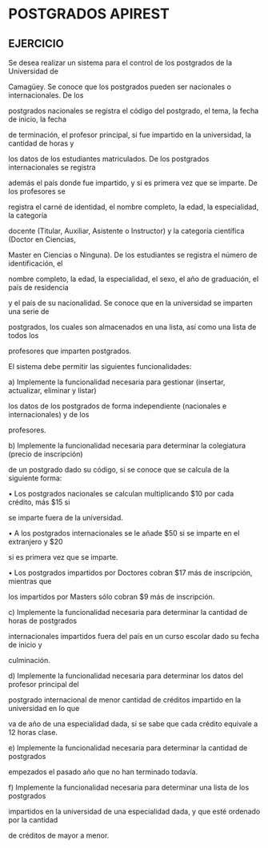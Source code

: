 # POSTGRADOS APIREST

## EJERCICIO

Se desea realizar un sistema para el control de los postgrados de la Universidad de

Camagüey. Se conoce que los postgrados pueden ser nacionales o internacionales. De los

postgrados nacionales se registra el código del postgrado, el tema, la fecha de inicio, la fecha

de terminación, el profesor principal, si fue impartido en la universidad, la cantidad de horas y

los datos de los estudiantes matriculados. De los postgrados internacionales se registra

además el país donde fue impartido, y si es primera vez que se imparte. De los profesores se

registra el carné de identidad, el nombre completo, la edad, la especialidad, la categoría

docente (Titular, Auxiliar, Asistente o Instructor) y la categoría científica (Doctor en Ciencias,

Master en Ciencias o Ninguna). De los estudiantes se registra el número de identificación, el

nombre completo, la edad, la especialidad, el sexo, el año de graduación, el país de residencia

y el país de su nacionalidad. Se conoce que en la universidad se imparten una serie de

postgrados, los cuales son almacenados en una lista, así como una lista de todos los

profesores que imparten postgrados.

El sistema debe permitir las siguientes funcionalidades:

a) Implemente la funcionalidad necesaria para gestionar (insertar, actualizar, eliminar y listar)

los datos de los postgrados de forma independiente (nacionales e internacionales) y de los

profesores.

b) Implemente la funcionalidad necesaria para determinar la colegiatura (precio de inscripción)

de un postgrado dado su código, si se conoce que se calcula de la siguiente forma:

• Los postgrados nacionales se calculan multiplicando $10 por cada crédito, más $15 si

se imparte fuera de la universidad.

• A los postgrados internacionales se le añade $50 si se imparte en el extranjero y $20

si es primera vez que se imparte.

• Los postgrados impartidos por Doctores cobran $17 más de inscripción, mientras que

los impartidos por Masters sólo cobran $9 más de inscripción.

c) Implemente la funcionalidad necesaria para determinar la cantidad de horas de postgrados

internacionales impartidos fuera del país en un curso escolar dado su fecha de inicio y

culminación.

d) Implemente la funcionalidad necesaria para determinar los datos del profesor principal del

postgrado internacional de menor cantidad de créditos impartido en la universidad en lo que

va de año de una especialidad dada, si se sabe que cada crédito equivale a 12 horas clase.

e) Implemente la funcionalidad necesaria para determinar la cantidad de postgrados

empezados el pasado año que no han terminado todavía.

f) Implemente la funcionalidad necesaria para determinar una lista de los postgrados

impartidos en la universidad de una especialidad dada, y que esté ordenado por la cantidad

de créditos de mayor a menor.
